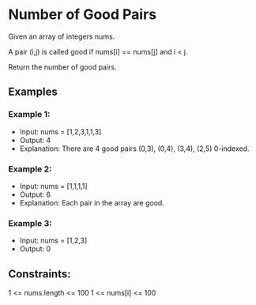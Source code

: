 # Number of Good Pairs

Given an array of integers nums.

A pair (i,j) is called good if nums[i] == nums[j] and i < j.

Return the number of good pairs.

## Examples

### Example 1:

- Input: nums = [1,2,3,1,1,3]
- Output: 4
- Explanation: There are 4 good pairs (0,3), (0,4), (3,4), (2,5) 0-indexed.

### Example 2:

- Input: nums = [1,1,1,1]
- Output: 6
- Explanation: Each pair in the array are good.

### Example 3:

- Input: nums = [1,2,3]
- Output: 0

## Constraints:

1 <= nums.length <= 100
1 <= nums[i] <= 100

